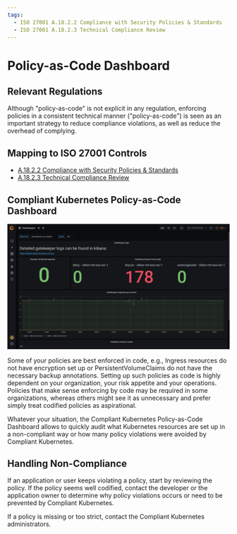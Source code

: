 ```yaml
---
tags:
  - ISO 27001 A.18.2.2 Compliance with Security Policies & Standards
  - ISO 27001 A.18.2.3 Technical Compliance Review
---
```


# Policy-as-Code Dashboard

## Relevant Regulations

Although "policy-as-code" is not explicit in any regulation, enforcing policies in a consistent technical manner ("policy-as-code") is seen as an important strategy to reduce compliance violations, as well as reduce the overhead of complying.

## Mapping to ISO 27001 Controls

- [A.18.2.2 Compliance with Security Policies & Standards](https://www.isms.online/iso-27001/annex-a-18-compliance/)
- [A.18.2.3 Technical Compliance Review](https://www.isms.online/iso-27001/annex-a-18-compliance/)

## Compliant Kubernetes Policy-as-Code Dashboard

![Policy-as-Code Dashboard](img/policy-as-code.png)

Some of your policies are best enforced in code, e.g., Ingress resources do not have encryption set up or PersistentVolumeClaims do not have the necessary backup annotations. Setting up such policies as code is highly dependent on your organization, your risk appetite and your operations. Policies that make sense enforcing by code may be required in some organizations, whereas others might see it as unnecessary and prefer simply treat codified policies as aspirational.

Whatever your situation, the Compliant Kubernetes Policy-as-Code Dashboard allows to quickly audit what Kubernetes resources are set up in a non-compliant way or how many policy violations were avoided by Compliant Kubernetes.

## Handling Non-Compliance

If an application or user keeps violating a policy, start by reviewing the policy. If the policy seems well codified, contact the developer or the application owner to determine why policy violations occurs or need to be prevented by Compliant Kubernetes.

If a policy is missing or too strict, contact the Compliant Kubernetes administrators.
